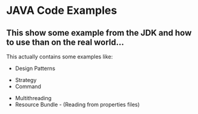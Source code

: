 # JAVA Code Examples

## This show some example from the JDK and how to use than on the real world...

This actually contains some examples like: 

- Design Patterns
 * Strategy
 * Command
- Multithreading
- Resource Bundle - (Reading from properties files) 
